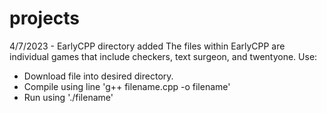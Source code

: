 # projects

4/7/2023 - EarlyCPP directory added
The files within EarlyCPP are individual games that include checkers, text surgeon, and twentyone.
Use:
  - Download file into desired directory.
  - Compile using line 'g++ filename.cpp -o filename'
  - Run using './filename'
